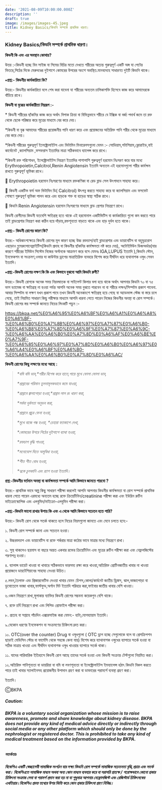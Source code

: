 ```yaml
---
date: '2021-08-09T10:00:00.000Z'
description: ''
draft: true
image: /images/images-45.jpeg
title: Kidney Basics/কিডনি সম্পর্কে প্রাথমিক ধারণা।
---
```




### Kidney Basics/কিডনি সম্পর্কে প্রাথমিক ধারণা।

**কিডনী কি এবং এর অবস্থান কোথায়?**

উত্তর :-কিডনী হচ্ছে বিন সাইজ বা সিমের বিচির মতো দেখতে শরীরের অত্যন্ত গুরুত্বপূর্ণ একটি অঙ্গ যা পেটের ভিতরে,পিঠের দিকে মেরুদণ্ডের দুইপাশে কোমরের উপরের অংশে অবস্থিত.মানবদেহে সাধারণত দুইটি কিডনি থাকে।

**▪️প্রশ্ন:- কিডনীর কার্যকারিতা কি?**

উত্তর:- কিডনীর কার্যকারিতা বলে শেষ করা যাবেনা যা শরীরের অন্যতম চালিকাশক্তি হিসেবে কাজ করে আমাদেরকে বাঁচিয়ে রাখে।

**কিডনী বা বৃক্কের কার্যকারীতা নিম্নরূপ :-**

\* কিডনী শরীরের ছাঁকনির কাজ করে অর্থাৎ বিপাক ক্রিয়া বা বিভিন্নভাবে শরীরে যে টক্সিক বা বর্জ্য পদার্থ জমে তা রক্ত থেকে ছেকে পরিষ্কার করে মূত্রের মাধ্যমে বের করে দেয়।

\*কিডনী বা বৃক্ক আমাদের শরীরের প্রয়োজনীয় পানি ধারণ করে এবং প্রয়োজনের অতিরিক্ত পানি শরীর থেকে মূত্রের মাধ্যমে বের করে দেয়।

\*কিডনী শরীরের গুরুত্বপূর্ণ ইলেক্ট্রোলাইটস এবং ভিটামিন মিনারেলসগুলো যেমন :- সোডিয়াম,পটাশিয়াম,ক্লোরাইড,বাই কার্বোনেট ,ক্যালসিয়াম ,ফসফরাস ইত্যাদির মাত্রা সঠিকভাবে ব্যালেন্স করে রাখে।

\*কিডনী রক্ত পরিশোধন, ইলেক্ট্রোলাইটস নিয়ন্ত্রণ ইত্যাদির পাশাপাশি গুরুত্বপূর্ণ হরমোন নিঃসরণ করে যার মধ্যে Erythropoietin,Calcitrol,Renin Angiotensin ইত্যাদি অন্যতম এই হরমোনগুলো শরীর কার্যক্ষম রাখতে গুরুত্বপূর্ণ ভূমিকা রাখে।

🌼 Erythropoietin হরমোন নিঃসরণের মাধ্যমে রক্তকণিকা বা রেড ব্লাড সেল উৎপাদনে সাহায্য করে।

🌼 কিডনী একটিভ ফর্ম অফ ভিটামিন ডি( Calcitrol) ঊৎপন্ন করতে সাহায্য করে যা ক্যালসিয়াম এবং ফসফেট শোষণে গুরুত্বপূর্ণ ভূমিকা পালন করে এবং হাড়কে শক্ত বা হাড়ের স্বাস্থ্য সঠিক রাখে।

🌼 কিডনি Renin Angiotensin হরমোন নিঃসরণের মাধ্যমে ব্লাড প্রেশার নিয়ন্ত্রণে রাখে।

কিডনী রোগীদের কিডনী যতবেশি ক্ষতিগ্রস্থ হতে থাকে এই হরমোনাল একটিভিটিস বা কার্যকারিতা গুলো কম করতে পারে তাই ব্লাডপ্রেশার নিয়ন্ত্রণ করা কঠিন হয়ে দাঁড়ায়,রক্তশূন্যতা বাড়তে থাকে এবং হাড় দুর্বল হতে থাকে।

**▪️প্রশ্ন:- কিডনী রোগের কারণ কি?**

উত্তর:- অধিকাংশক্ষেত্রে কিডনী রোগের মূল কারণ হচ্ছে উচ্চ রক্তচাপ/হাই ব্লাডপ্রেশার এবং ডায়াবেটিস বা বহুমূত্ররোগ এছাড়াও গ্লুমেরুলোনেফ্ৰাইটিস(কিডনি প্রদাহ যা কিডনীর ছাঁকনির কার্যক্ষমতা নষ্ট করে দেয়), অটোইমিউন ডিজঅর্ডার(যার কারণে শরীরের ইমিউন সিস্টেম নিজের অর্গানকে আক্রমণ করে বসে যেমনঃ IGA,LUPUS ইত্যাদি ),কিডনি স্টোন, ইনফেকশন বা সংক্রমণ,ওভার দা কাউন্টার ড্রাগের মাত্রাতিরিক্ত ব্যবহার বিশেষ করে দীর্ঘদিন ধরে ব্যথানাশক ওষুধ সেবন ইত্যাদি।

**▪️প্রশ্ন:-কিডনী রোগের লক্ষণ কি কি এবং কিভাবে বুঝবো আমি কিডনি রুগী?**

উত্তর:- কিডনী রোগকে অনেক সময় নিরবঘাতক বা সাইলেন্ট কিলার বলা হয়ে থাকে অর্থাৎ আপনার কিডনি ৭০ বা ৭৫ ভাগ ড্যামেজ বা ক্ষতিগ্রস্থ না হওয়া পর্যন্ত আপনি অনেক সময় বুঝতে পারবেন না বা শরীরে লক্ষন/সিম্পটম প্রকাশ পাবেনা. আবার সিম্পটম বা লক্ষণ যখন প্রকাশ পাবে তখন কিডনী অনেকাংশে ক্ষতিগ্রস্থ হয়ে গেছে বা অ্যাডভান্স স্টেজ বা স্তরে চলে গেছে, তাই নিয়মিত সাধারণ কিছু পরীক্ষার মাধ্যমে আপনি ধারনা পেতে পারেন নিজের কিডনীর অবস্থা বা রোগ সম্পর্কে।  
কিডনী রোগের স্তর সম্পর্কে জানতে নিচের লিংকটি পড়ুন :-

https://bkpa.net/%E0%A6%95%E0%A6%BF%E0%A6%A1%E0%A6%A8%E0%A6%BF-%E0%A6%B0%E0%A7%8B%E0%A6%97%E0%A7%87%E0%A6%B0-%E0%A6%B8%E0%A7%8D%E0%A6%9F%E0%A7%87%E0%A6%9C-%E0%A6%AA%E0%A6%B0%E0%A7%8D%E0%A6%AF%E0%A6%BE%E0%A7%9F-%E0%A6%85%E0%A6%97%E0%A7%8D%E0%A6%B0%E0%A6%97%E0%A6%A4%E0%A6%BF%E0%A6%B0-%E0%A6%AA%E0%A6%B0%E0%A7%8D%E0%A6%AC/

**কিডনী রোগের কিছু লক্ষণের মধ্যে আছে :**

> _*বমি বমি ভাব,*শরীর বিশেষ করে হাতে,পায়ে মুখে ফোলা ফোলা ভাব,_
>
> _*প্রস্রাবের পরিমান তুলনামূলকভাবে কমে যাওয়া,_
>
> _*প্রস্রাবে জ্বালাপোড়া হওয়া,*প্রস্রাব লাল রং ধারণ করা,_
>
> _*সর্বদা দুর্বলতা অনুভব করা,_
>
> _*প্রস্রাবে প্রচুর ফেনা হওয়া,_
>
> _*মুখে বাজে গন্ধ হওয়া, *চেহারা ফ্যাকাশে দেখা,_
>
> _*কোমরের উপরে পিঠের দুইপাশে ব্যাথা হওয়া,_
>
> _*রক্তচাপ বৃদ্ধি পাওয়া,_
>
> _*মনোযোগ দিতে অসুবিধা হওয়া,_
>
> _*শীত শীত বোধ হওয়া,_
>
> _*ত্বকে চুলকানি এবং র‍্যাশ হওয়া ইত্যাদি।_

**প্রশ্ন:-কিডনীর বর্তমান অবস্থা বা কার্যক্ষমতা সম্পর্কে আমি কিভাবে জানতে পারবো ?**

উত্তর:- প্রাথমিক ভাবে অল্প কিছু সাধারণ পরীক্ষা করলেই আপনি আপনার কিডনীর কার্যক্ষমতা বা রোগ সম্পর্কে প্রাথমিক ধারনা পেতে পারেন এরমধ্যে অন্যতম হচ্ছে রক্তে ক্রিয়েটিনিন/creatinine পরীক্ষা করা এবং ইউরিন রুটিন মাইক্রোস্কোপিক এবং এলবুমিন/মাইক্রো-এলবুমিন পরীক্ষা করা।

**▪️প্রশ্ন:-কিডনি ভালো রাখার উপায় কি এবং এ থেকে আমি কিভাবে সচেতন হতে পারি?**

উত্তর:- কিডনী রোগ থেকে সতর্ক থাকতে হলে নিচের নিয়মগুলো জানতে এবং মেনে চলতে হবে:-

১. কিডনী রোগ সম্পর্কে জানা এবং সচেতন হওয়া।

২. উচ্চরক্তচাপ এবং ডায়াবেটিস বা রক্তে শর্করার মাত্রা কঠোর ভাবে মাত্রার মধ্যে নিয়ন্ত্রণে রাখা।

৩. সুস্থ থাকলেও ছয়মাস বা বছরে অন্তত একবার রক্তের ক্রিয়েটিনিন এবং মূত্রের রুটিন পরীক্ষা করা এবং নেফ্রলজিস্টের শরণাপন্ন হওয়া।

৪. ব্যালান্স ডায়েট খাওয়া বা খাবারে সঠিকভাবে ভারসম্য রক্ষা করে খাওয়া,অতিরিক্ত প্রোটিনজাতীয় খাবার না খাওয়া প্রয়োজনে ডায়টেশিয়ানের সাহায্য নেওয়া উচিত।

৫.লবন,তৈলাক্ত এবং প্রিজারভেটিভ দেওয়া খাবার যেমন :চিপস,কোলা/কার্বনেট জাতীয় ড্রিঙ্কস, ঝাল,ভাজাপোড়া বা ডুবোতেলে ভাজা খাবার,ফাস্টফুড,অর্গান মিট ইত্যাদি পরিহার করা,ফাইবার জাতীয় খাবার বেশি খাওয়া।

৬.ওজন নিয়ন্ত্রণে রাখা,স্থূলাকার ব্যাক্তির কিডনী রোগের সম্ভবনা কয়েকগুন বেশি থাকে।

৭. রক্তে চর্বি নিয়ন্ত্রণে রাখা এবং লিপিড প্রোফাইল পরীক্ষা করা।

৮. প্রত্যহ বা সপ্তাহে পাঁচদিন এক্সারসাইজ করা যেমন:- হাটা,যোগব্যায়াম ইত্যাদি।

৯.যেকোন ধরণের ইনফেকশন বা সংক্রমণের চিকিৎসা দ্রুত করা।

১০. OTC(over the counter) Drug বা ওষুধগুলো ( OTC ড্রাগ হচ্ছে সেগুলোকে বলে যা প্রেসক্রিপশন ছাড়াই মেডিসিন স্টোর বা ফার্মেসি থেকে সহজে কেনা যায়) বিশেষ করে ব্যাথানাশক ওষুধের ব্যাপারে সতর্ক হওয়া বা সঠিক মাত্রায় খাওয়া এনং দীর্ঘদিন ব্যথানাশক ওষুধ খাওয়ার ব্যাপারে সতর্ক থাকা।

১১. যাদের পারিবারিক ইতিহাসে কিডনী রোগ আছে তাদের সতর্ক হওয়া এবং কিডনী সংক্রান্ত টেস্টগুলো নিয়মিত করা।

১২.অতিরিক্ত পানিশূন্যতা বা ডায়রিয়া বা বমি বা লবণশূন্যতা বা ইলেক্ট্রোলাইটস ইমব্যালেন্স হঠাৎ কিডনি বিকল করতে পারে তাই খাবার স্যালাইনসহ প্রয়োজনীয় উপাদান গ্রহণ করা বা ডাক্তারের পরামর্শে ব্যবস্থা গ্রহণ করা।

ইত্যাদি।

ⒸBKPA

##### **Caution:**

###### **BKPA is a voluntary social organization whose mission is to raise awareness, promote and share knowledge about kidney disease. BKPA does not provide any kind of medical advice directly or indirectly through social media or any other platform which should only be done by the nephrologist or registered doctor. This is prohibited to take any kind of medical treatment based on the information provided by BKPA.**

##### **সতর্কতাঃ**

###### **বিকেপিএ একটি স্বেচ্ছাসেবী সামাজিক সংগঠন যার লক্ষ্য কিডনি রোগ সম্পর্কে সামাজিক সচেতনতা বৃদ্ধি,প্রচার এবং সতর্ক করা। বিকেপিএতে সামাজিক মাধ্যম অথবা অন্য কোন মাধ্যম ব্যবহার করে বা সরাসরি প্রত্যক্ষ / পরোক্ষভাবে কোনো প্রকার চিকিৎসা সংক্রান্ত সেবা বা পরামর্শ প্রদান করা হয় না যা শুধুমাত্র আপনার নেফ্রোলজিস্ট এবং রেজিস্টার্ড চিকিৎসকের এখতিয়ার।বিকেপিএ প্রদত্ত তথ্যের উপর ভিত্তি করে কোন প্রকার চিকিৎসা গ্রহণ নিষিদ্ধ।**
